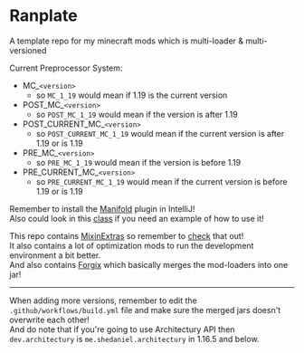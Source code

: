 # Ranplate
A template repo for my minecraft mods which is multi-loader & multi-versioned

Current Preprocessor System:
- MC_`<version>`
   - so `MC_1_19` would mean if 1.19 is the current version
- POST_MC_`<version>`
   - so `POST_MC_1_19` would mean if the version is after 1.19
- POST_CURRENT_MC_`<version>`
   - so `POST_CURRENT_MC_1_19` would mean if the current version is after 1.19 or is 1.19
- PRE_MC_`<version>`
   - so `PRE_MC_1_19` would mean if the version is before 1.19
- PRE_CURRENT_MC_`<version>`
   - so `PRE_CURRENT_MC_1_19` would mean if the current version is before 1.19 or is 1.19

Remember to install the [Manifold](https://plugins.jetbrains.com/plugin/10057-manifold) plugin in IntelliJ!\
Also could look in this [class](https://github.com/Ran-helo/Ranplate/blob/master/common/src/main/java/net/examplemod/ExampleMod.java) if you need an example of how to use it!

This repo contains [MixinExtras](https://github.com/LlamaLad7/MixinExtras) so remember to [check](https://github.com/LlamaLad7/MixinExtras/wiki) that out!\
It also contains a lot of optimization mods to run the development environment a bit better.\
And also contains [Forgix](https://github.com/PacifistMC/Forgix) which basically merges the mod-loaders into one jar!

---
When adding more versions, remember to edit the `.github/workflows/build.yml` file and make sure the merged jars doesn't overwrite each other!\
And do note that if you're going to use Architectury API then `dev.architectury` is `me.shedaniel.architectury` in 1.16.5 and below.
